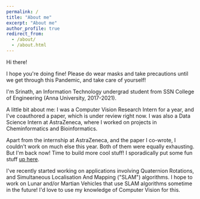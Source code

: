 ```yaml
---
permalink: /
title: "About me"
excerpt: "About me"
author_profile: true
redirect_from: 
  - /about/
  - /about.html
---
```


Hi there!

I hope you're doing fine! Please do wear masks and take precautions until we get through this Pandemic, and take care of yourself!

I'm Srinath, an Information Technology undergrad student from SSN College of Engineering (Anna University, 2017-2021).

A little bit about me: I was a Computer Vision Research Intern for a year, and I've coauthored a paper, which is under review right now. I was also a Data Science Intern at AstraZeneca, where I worked on projects in Cheminformatics and Bioinformatics.

Apart from the internship at AstraZeneca, and the paper I co-wrote, I couldn't work on much else this year. Both of them were equally exhausting. But I'm back now! Time to build more cool stuff! I sporadically put some fun stuff [up here](https://srinathvrao.github.io/year-archive/).

I've recently started working on applications involving Quaternion Rotations, and Simultaneous Localisation And Mapping ("SLAM") algorithms. I hope to work on Lunar and/or Martian Vehicles that use SLAM algorithms sometime in the future! I'd love to use my knowledge of Computer Vision for this.
